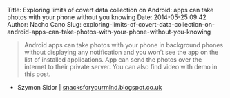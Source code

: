 Title: Exploring limits of covert data collection on Android: apps can take photos with your phone without you knowing
Date: 2014-05-25 09:42
Author: Nacho Cano
Slug: exploring-limits-of-covert-data-collection-on-android-apps-can-take-photos-with-your-phone-without-you-knowing

> Android apps can take photos with your phone in background phones
> without displaying any notification and you won’t see the app on the
> list of installed applications. App can send the photos over the
> internet to their private server. You can also find video with demo in
> this post.

- Szymon Sidor | [snacksforyourmind.blogspot.co.uk][]

  [snacksforyourmind.blogspot.co.uk]: http://snacksforyourmind.blogspot.co.uk/2014/05/exploring-limits-of-covert-data.html
    "Exploring limits of covert data collection on Android: apps can take photos with your phone without you knowing"
